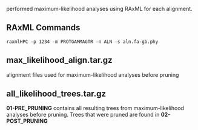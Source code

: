 performed maximum-likelihood analyses using RAxML for each alignment.

## RAxML Commands
`raxmlHPC -p 1234 -m PROTGAMMAGTR -n ALN -s aln.fa-gb.phy`

## max_likelihood_align.tar.gz
alignment files used for maximum-likelihood analyses before pruning

## all_likelihood_trees.tar.gz
**01-PRE_PRUNING** contains all resulting trees from maximum-likelihood analyses before pruning. Trees that were pruned are found in **02-POST_PRUNING**
